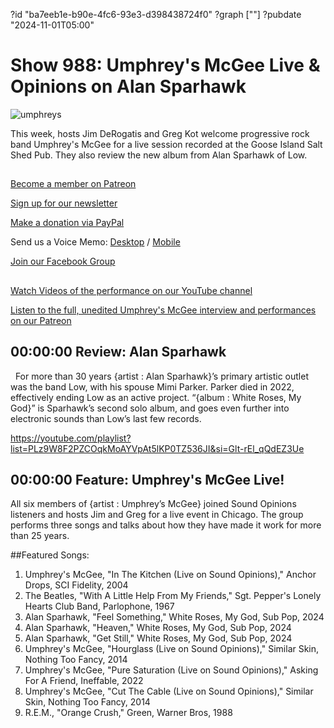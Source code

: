 ?id "ba7eeb1e-b90e-4fc6-93e3-d398438724f0"
?graph [""]
?pubdate "2024-11-01T05:00"
# Show 988: Umphrey's McGee Live & Opinions on Alan Sparhawk
![umphreys](https://static.soundopinions.org/images/2024/screen-shot-2024-11-01-at-2-00-57-pm.png)

This week, hosts Jim DeRogatis and Greg Kot welcome progressive rock band Umphrey's McGee for a live session recorded at the Goose Island Salt Shed Pub. They also review the new album from Alan Sparhawk of Low.



## 

[Become a member on Patreon](https://bit.ly/3slWZvc)

[Sign up for our newsletter](https://bit.ly/3eEvRnG)

[Make a donation via PayPal](https://bit.ly/3dmt9lU)

Send us a Voice Memo: [Desktop](http://bit.ly/2RyD5Ah) / [Mobile](http://sayhi.chat/soundops)

[Join our Facebook Group](https://bit.ly/3sivr9T)



##

[Watch Videos of the performance on our YouTube channel](https://www.youtube.com/user/SoundOpinions)

[Listen to the full, unedited Umphrey's McGee interview and performances on our Patreon](https://bit.ly/3slWZvc)


## 00:00:00 Review: Alan Sparhawk
 
For more than 30 years {artist : Alan Sparhawk}’s primary artistic outlet was the band Low, with his spouse Mimi Parker. Parker died in 2022, effectively ending Low as an active project. “{album : White Roses, My God}” is Sparhawk’s second solo album, and goes even further into electronic sounds than Low’s last few records.


https://youtube.com/playlist?list=PLz9W8F2PZCOqkMoAYVpAt5lKP0TZ536JI&si=Glt-rEl_qQdEZ3Ue


## 00:00:00 Feature: Umphrey's McGee Live!


All six members of {artist : Umphrey’s McGee} joined Sound Opinions listeners and hosts Jim and Greg for a live event in Chicago. The group performs three songs and talks about how they have made it work for more than 25 years.



##Featured Songs:

1. Umphrey's McGee, "In The Kitchen (Live on Sound Opinions)," Anchor Drops, SCI Fidelity, 2004
1. The Beatles, "With A Little Help From My Friends," Sgt. Pepper's Lonely Hearts Club Band, Parlophone, 1967
1. Alan Sparhawk, "Feel Something," White Roses, My God, Sub Pop, 2024
1. Alan Sparhawk, "Heaven," White Roses, My God, Sub Pop, 2024
1. Alan Sparhawk, "Get Still," White Roses, My God, Sub Pop, 2024
1. Umphrey's McGee, "Hourglass (Live on Sound Opinions)," Similar Skin, Nothing Too Fancy, 2014
1. Umphrey's McGee, "Pure Saturation (Live on Sound Opinions)," Asking For A Friend, Ineffable, 2022
1. Umphrey's McGee, "Cut The Cable (Live on Sound Opinions)," Similar Skin, Nothing Too Fancy, 2014
1. R.E.M., "Orange Crush," Green, Warner Bros, 1988